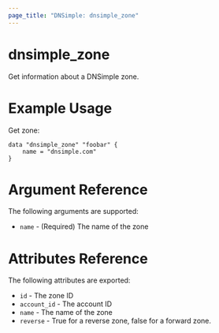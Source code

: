 ```yaml
---
page_title: "DNSimple: dnsimple_zone"
---
```


# dnsimple\_zone

Get information about a DNSimple zone.

# Example Usage

Get zone:

```hcl
data "dnsimple_zone" "foobar" {
    name = "dnsimple.com"
}
```

# Argument Reference

The following arguments are supported:

* `name` - (Required) The name of the zone

# Attributes Reference

The following attributes are exported:

* `id` - The zone ID
* `account_id` - The account ID
* `name` - The name of the zone
* `reverse` - True for a reverse zone, false for a forward zone.
